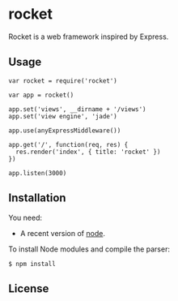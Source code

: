 # rocket


Rocket is a web framework inspired by Express.

## Usage

    var rocket = require('rocket')

    var app = rocket()

    app.set('views', __dirname + '/views')
    app.set('view engine', 'jade')

    app.use(anyExpressMiddleware())

    app.get('/', function(req, res) {
      res.render('index', { title: 'rocket' })
    })

    app.listen(3000)

## Installation

You need:

- A recent version of [node](http://nodejs.org/).

To install Node modules and compile the parser:

    $ npm install

## License

